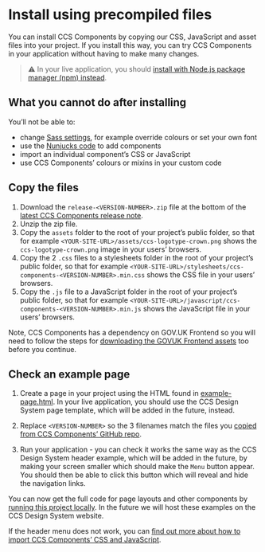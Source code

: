 # Install using precompiled files

You can install CCS Components by copying our CSS, JavaScript and asset files into your project.
If you install this way, you can try CCS Components in your application without having to make many changes.

> :warning: In your live application, you should [install with Node.js package manager (npm) instead](install-with-npm.md).

## What you cannot do after installing

You’ll not be able to:

<!-- Add Nunjucks -->
- change [Sass settings](https://frontend.design-system.service.gov.uk/sass-api-reference/), for example override colours or set your own font
- use the [Nunjucks code](/docs/guides/use-nunjucks.md) to add components
- import an individual component’s CSS or JavaScript
- use CCS Components’ colours or mixins in your custom code

## Copy the files
1. Download the `release-<VERSION-NUMBER>.zip` file at the bottom of the [latest CCS Components release note](https://github.com/tim-s-ccs/tim-ccs-components/releases/latest).
2. Unzip the zip file.
3. Copy the `assets` folder to the root of your project’s public folder, so that for example `<YOUR-SITE-URL>/assets/ccs-logotype-crown.png` shows the `ccs-logotype-crown.png` image in your users’ browsers.
4. Copy the 2 `.css` files to a stylesheets folder in the root of your project’s public folder, so that for example `<YOUR-SITE-URL>/stylesheets/ccs-components-<VERSION-NUMBER>.min.css` shows the CSS file in your users’ browsers.
5. Copy the `.js` file to a JavaScript folder in the root of your project’s public folder, so that for example `<YOUR-SITE-URL>/javascript/ccs-components-<VERSION-NUMBER>.min.js` shows the JavaScript file in your users’ browsers.

Note, CCS Components has a dependency on GOV.UK Frontend so you will need to follow the steps for [downloading the GOVUK Frontend assets](https://frontend.design-system.service.gov.uk/install-using-precompiled-files/#copy-the-files) too before you continue.

## Check an example page
<!-- Add templates -->
1. Create a page in your project using the HTML found in [example-page.html](../examples/pages/example-page.html). 
   In your live application, you should use the CCS Design System page template, which will be added in the future, instead.

2. Replace `<VERSION-NUMBER>` so the 3 filenames match the files you [copied from CCS Components’ GitHub repo](#copy-the-files).

3. Run your application - you can check it works the same way as the CCS Design System header example, which will be added in the future, by making your screen smaller which should make the `Menu` button appear.
   You should then be able to click this button which will reveal and hide the navigation links.

You can now get the full code for page layouts and other components by [running this project locally](/docs/contributing/running-locally.md).
In the future we will host these examples on the CCS Design System website.

If the header menu does not work, you can [find out more about how to import CCS Components’ CSS and JavaScript](/docs/guides/import-assets.md).
